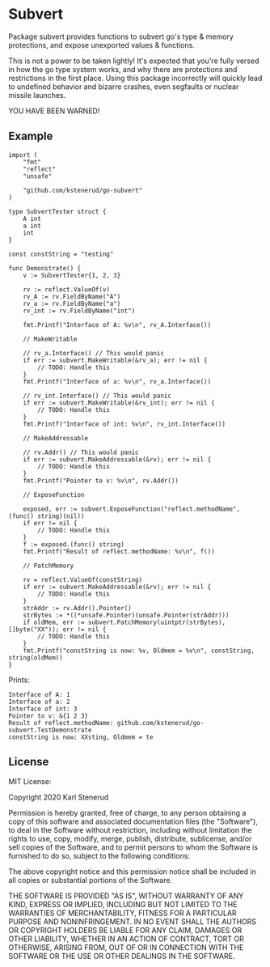 Subvert
=======

Package subvert provides functions to subvert go's type & memory protections,
and expose unexported values & functions.

This is not a power to be taken lightly! It's expected that you're fully
versed in how the go type system works, and why there are protections and
restrictions in the first place. Using this package incorrectly will quickly
lead to undefined behavior and bizarre crashes, even segfaults or nuclear
missile launches.

YOU HAVE BEEN WARNED!



Example
-------

```golang
import (
	"fmt"
	"reflect"
	"unsafe"

	"github.com/kstenerud/go-subvert"
)

type SubvertTester struct {
	A int
	a int
	int
}

const constString = "testing"

func Demonstrate() {
	v := SubvertTester{1, 2, 3}

	rv := reflect.ValueOf(v)
	rv_A := rv.FieldByName("A")
	rv_a := rv.FieldByName("a")
	rv_int := rv.FieldByName("int")

	fmt.Printf("Interface of A: %v\n", rv_A.Interface())

	// MakeWritable

	// rv_a.Interface() // This would panic
	if err := subvert.MakeWritable(&rv_a); err != nil {
		// TODO: Handle this
	}
	fmt.Printf("Interface of a: %v\n", rv_a.Interface())

	// rv_int.Interface() // This would panic
	if err := subvert.MakeWritable(&rv_int); err != nil {
		// TODO: Handle this
	}
	fmt.Printf("Interface of int: %v\n", rv_int.Interface())

	// MakeAddressable

	// rv.Addr() // This would panic
	if err := subvert.MakeAddressable(&rv); err != nil {
		// TODO: Handle this
	}
	fmt.Printf("Pointer to v: %v\n", rv.Addr())

	// ExposeFunction

	exposed, err := subvert.ExposeFunction("reflect.methodName", (func() string)(nil))
	if err != nil {
		// TODO: Handle this
	}
	f := exposed.(func() string)
	fmt.Printf("Result of reflect.methodName: %v\n", f())

	// PatchMemory

	rv = reflect.ValueOf(constString)
	if err := subvert.MakeAddressable(&rv); err != nil {
		// TODO: Handle this
	}
	strAddr := rv.Addr().Pointer()
	strBytes := *((*unsafe.Pointer)(unsafe.Pointer(strAddr)))
	if oldMem, err := subvert.PatchMemory(uintptr(strBytes), []byte("XX")); err != nil {
		// TODO: Handle this
	}
	fmt.Printf("constString is now: %v, Oldmem = %v\n", constString, string(oldMem))
}
```

Prints:

```
Interface of A: 1
Interface of a: 2
Interface of int: 3
Pointer to v: &{1 2 3}
Result of reflect.methodName: github.com/kstenerud/go-subvert.TestDemonstrate
constString is now: XXsting, Oldmem = te
```


License
-------

MIT License:

Copyright 2020 Karl Stenerud

Permission is hereby granted, free of charge, to any person obtaining a copy of
this software and associated documentation files (the "Software"), to deal in
the Software without restriction, including without limitation the rights to
use, copy, modify, merge, publish, distribute, sublicense, and/or sell copies of
the Software, and to permit persons to whom the Software is furnished to do so,
subject to the following conditions:

The above copyright notice and this permission notice shall be included in all
copies or substantial portions of the Software.

THE SOFTWARE IS PROVIDED "AS IS", WITHOUT WARRANTY OF ANY KIND, EXPRESS OR
IMPLIED, INCLUDING BUT NOT LIMITED TO THE WARRANTIES OF MERCHANTABILITY, FITNESS
FOR A PARTICULAR PURPOSE AND NONINFRINGEMENT. IN NO EVENT SHALL THE AUTHORS OR
COPYRIGHT HOLDERS BE LIABLE FOR ANY CLAIM, DAMAGES OR OTHER LIABILITY, WHETHER
IN AN ACTION OF CONTRACT, TORT OR OTHERWISE, ARISING FROM, OUT OF OR IN
CONNECTION WITH THE SOFTWARE OR THE USE OR OTHER DEALINGS IN THE SOFTWARE.
